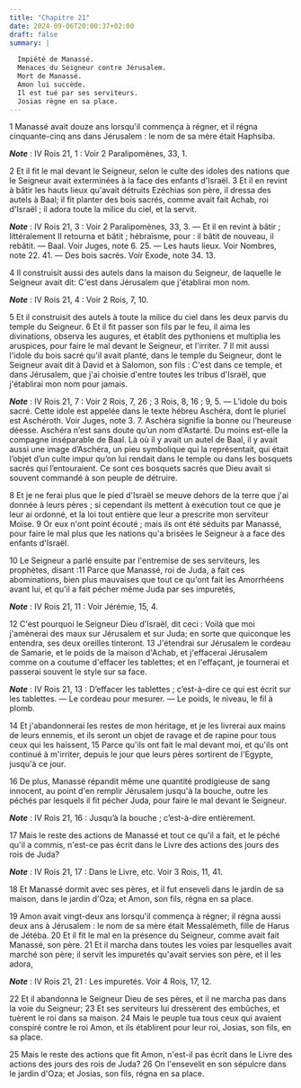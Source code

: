 ```yaml
---
title: "Chapitre 21"
date: 2024-09-06T20:00:37+02:00
draft: false
summary: |
  
  Impiété de Manassé.
  Menaces du Seigneur contre Jérusalem.
  Mort de Manassé.
  Amon lui succède.
  Il est tué par ses serviteurs.
  Josias règne en sa place.
---
```



1 Manassé avait douze ans lorsqu'il commença à régner, et il régna cinquante-cinq ans dans Jérusalem : le nom de sa mère était Haphsiba.

***Note*** :  IV Rois 21, 1 : Voir 2 Paralipomènes, 33, 1.

2 Et il fit le mal devant le Seigneur, selon le culte des idoles des nations que le Seigneur avait exterminées à la face des enfants d'Israël. 3 Et il en revint à bâtir les hauts lieux qu'avait détruits Ezéchias son père, il dressa des autels à Baal; il fit planter des bois sacrés, comme avait fait Achab, roi d'Israël ; il adora toute la milice du ciel, et la servit.

***Note*** :  IV Rois 21, 3 : Voir 2 Paralipomènes, 33, 3. ― Et il en revint à bâtir ; littéralement Il retourna et bâtit ; hébraïsme, pour : il bâtit de nouveau, il rebâtit. ― Baal. Voir Juges, note 6. 25. ― Les hauts lieux. Voir Nombres, note 22. 41. ― Des bois sacrés. Voir Exode, note 34. 13.

4 Il construisit aussi des autels dans la maison du Seigneur, de laquelle le Seigneur avait dit: C'est dans Jérusalem que j'établirai mon nom.

***Note*** :  IV Rois 21, 4 : Voir 2 Rois, 7, 10.

5 Et il construisit des autels à toute la milice du ciel dans les deux parvis du temple du Seigneur. 6 Et il fit passer son fils par le feu, il aima les divinations, observa les augures, et établit des pythoniens et multiplia les aruspices, pour faire le mal devant le Seigneur, et l'irriter. 7 Il mit aussi l'idole du bois sacré qu'il avait planté, dans le temple du Seigneur, dont le Seigneur avait dit à David et à Salomon, son fils : C'est dans ce temple, et dans Jérusalem, que j'ai choisie d'entre toutes les tribus d'Israël, que j'établirai mon nom pour jamais.

***Note*** :  IV Rois 21, 7 : Voir 2 Rois, 7, 26 ; 3 Rois, 8, 16 ; 9, 5. ― L’idole du bois sacré. Cette idole est appelée dans le texte hébreu Aschéra, dont le pluriel est Aschéroth. Voir Juges, note 3. 7. Aschéra signifie la bonne ou l’heureuse déesse. Aschéra n’est sans doute qu’un nom d’Astarté. Du moins est-elle la compagne inséparable de Baal. Là où il y avait un autel de Baal, il y avait aussi une image d’Aschéra, un pieu symbolique qui la représentait, qui était l’objet d’un culte impur qu’on lui rendait dans le temple ou dans les bosquets sacrés qui l’entouraient. Ce sont ces bosquets sacrés que Dieu avait si souvent commandé à son peuple de détruire.

8 Et je ne ferai plus que le pied d'Israël se meuve dehors de la terre que j'ai donnée à leurs pères ; si cependant ils mettent à exécution tout ce que je leur ai ordonné, et la loi tout entière que leur a prescrite mon serviteur Moïse. 9 Or eux n'ont point écouté ; mais ils ont été séduits par Manassé, pour faire le mal plus que les nations qu'a brisées le Seigneur à a face des enfants d'Israël.


10 Le Seigneur a parlé ensuite par l'entremise de ses serviteurs, les prophètes, disant :11 Parce que Manassé, roi de Juda, a fait ces abominations, bien plus mauvaises que tout ce qu'ont fait les Amorrhéens avant lui, et qu'il a fait pécher même Juda par ses impuretés,

***Note*** :  IV Rois 21, 11 : Voir Jérémie, 15, 4.

12 C'est pourquoi le Seigneur Dieu d'Israël, dit ceci : Voilà que moi j'amènerai des maux sur Jérusalem et sur Juda; en sorte que quiconque les entendra, ses deux oreilles tinteront. 13 J'étendrai sur Jérusalem le cordeau de Samarie, et le poids de la maison d'Achab, et j'effacerai Jérusalem comme on a coutume d'effacer les tablettes; et en l'effaçant, je tournerai et passerai souvent le style sur sa face.

***Note*** :  IV Rois 21, 13 : D’effacer les tablettes ; c’est-à-dire ce qui est écrit sur les tablettes. ― Le cordeau pour mesurer. ― Le poids, le niveau, le fil à plomb.

14 Et j'abandonnerai les restes de mon héritage, et je les livrerai aux mains de leurs ennemis, et ils seront un objet de ravage et de rapine pour tous ceux qui les haïssent, 15 Parce qu'ils ont fait le mal devant moi, et qu'ils ont continué à m'irriter, depuis le jour que leurs pères sortirent de l'Egypte, jusqu'à ce jour.


16 De plus, Manassé répandit même une quantité prodigieuse de sang innocent, au point d'en remplir Jérusalem jusqu'à la bouche, outre les péchés par lesquels il fit pécher Juda, pour faire le mal devant le Seigneur.

***Note*** :  IV Rois 21, 16 : Jusqu’à la bouche ; c’est-à-dire entièrement.


17 Mais le reste des actions de Manassé et tout ce qu'il a fait, et le péché qu'il a commis, n'est-ce pas écrit dans le Livre des actions des jours des rois de Juda?

***Note*** :  IV Rois 21, 17 : Dans le Livre, etc. Voir 3 Rois, 11, 41.

18 Et Manassé dormit avec ses pères, et il fut enseveli dans le jardin de sa maison, dans le jardin d'Oza; et Amon, son fils, régna en sa place.


19 Amon avait vingt-deux ans lorsqu'il commença à régner; il régna aussi deux ans à Jérusalem : le nom de sa mère était Messalémeth, fille de Harus de Jétéba. 20 Et il fit le mal en la présence du Seigneur, comme avait fait Manassé, son père. 21 Et il marcha dans toutes les voies par lesquelles avait marché son père; il servit les impuretés qu'avait servies son père, et il les adora,

***Note*** :  IV Rois 21, 21 : Les impuretés. Voir 4 Rois, 17, 12.

22 Et il abandonna le Seigneur Dieu de ses pères, et il ne marcha pas dans la voie du Seigneur; 23 Et ses serviteurs lui dressèrent des embûches, et tuèrent le roi dans sa maison. 24 Mais le peuple tua tous ceux qui avaient conspiré contre le roi Amon, et ils établirent pour leur roi, Josias, son fils, en sa place.


25 Mais le reste des actions que fit Amon, n'est-il pas écrit dans le Livre des actions des jours des rois de Juda? 26 On l'ensevelit en son sépulcre dans le jardin d'Oza; et Josias, son fils, régna en sa place.

